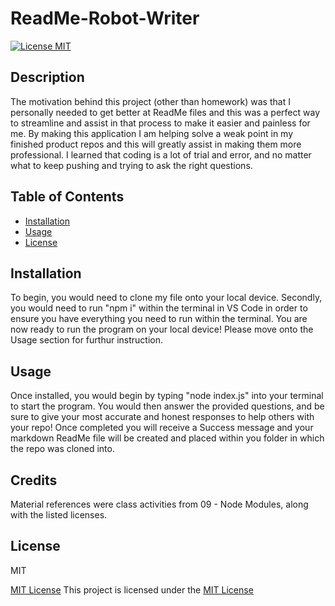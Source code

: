 # ReadMe-Robot-Writer

[![License MIT](https://img.shields.io/badge/License-MIT-brightgreen)](https://opensource.org/licenses/MIT)
  

## Description
   The motivation behind this project (other than homework) was that I personally needed to get better at ReadMe files and this was a perfect way to streamline and assist in that process to make it easier and painless for me. By making this application I am helping solve a weak point in my finished product repos and this will greatly assist in making them more professional. I learned that coding is a lot of trial and error, and no matter what to keep pushing and trying to ask the right questions.
  
## Table of Contents
  - [Installation](#installation)
  - [Usage](#usage)
  - [License](#license)
   
   
## Installation
<a name="installation"></a>
  To begin, you would need to clone my file onto your local device. Secondly, you would need to run "npm i" within the terminal in VS Code in order to ensure you have everything you need to run within the terminal. You are now ready to run the program on your local device! Please move onto the Usage section for furthur instruction.


## Usage
<a name="usage"></a>
 Once installed, you would begin by typing "node index.js" into your terminal to start the program. You would then answer the provided questions, and be sure to give your most accurate and honest responses to help others with your repo! Once completed you will receive a Success message and your markdown ReadMe file will be created and placed within you folder in which the repo was cloned into.


## Credits
  Material references were class activities from 09 - Node Modules, along with the listed licenses.


## License
<a name="license"></a>
  MIT
  
[MIT License](https://opensource.org/licenses/MIT)
This project is licensed under the [MIT License](https://opensource.org/licenses/MIT)
